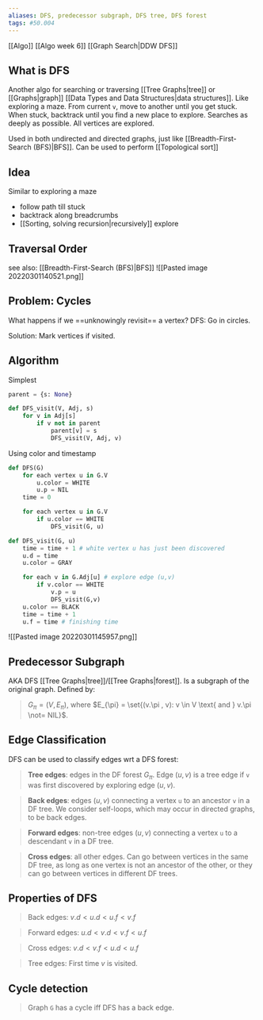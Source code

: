 ```yaml
---
aliases: DFS, predecessor subgraph, DFS tree, DFS forest
tags: #50.004
---
```

[[Algo]]
[[Algo week 6]]
[[Graph Search|DDW DFS]]

## What is DFS
Another algo for searching or traversing [[Tree Graphs|tree]] or [[Graphs|graph]] [[Data Types and Data Structures|data structures]].
Like exploring a maze.
From current `v`, move to another until you get stuck.
When stuck, backtrack until you find a new place to explore.
Searches as deeply as possible.
All vertices are explored.

Used in both undirected and directed graphs, just like [[Breadth-First-Search (BFS)|BFS]].
Can be used to perform [[Topological sort]]

## Idea
Similar to exploring a maze
- follow path till stuck
- backtrack along breadcrumbs
- [[Sorting, solving recursion|recursively]] explore

## Traversal Order
see also: [[Breadth-First-Search (BFS)|BFS]]
![[Pasted image 20220301140521.png]]

## Problem: Cycles
What happens if we ==unknowingly revisit== a vertex?
DFS: Go in circles.

Solution: Mark vertices if visited.

## Algorithm
Simplest
```python
parent = {s: None}

def DFS_visit(V, Adj, s)
	for v in Adj[s]
		if v not in parent
			parent[v] = s
			DFS_visit(V, Adj, v)
```

Using color and timestamp
```python
def DFS(G)
	for each vertex u in G.V
		u.color = WHITE
		u.p = NIL
	time = 0

	for each vertex u in G.V
		if u.color == WHITE
			DFS_visit(G, u)

def DFS_visit(G, u)
	time = time + 1 # white vertex u has just been discovered
	u.d = time
	u.color = GRAY

	for each v in G.Adj[u] # explore edge (u,v)
		if v.color == WHITE
			v.p = u
			DFS_visit(G,v)
	u.color == BLACK
	time = time + 1
	u.f = time # finishing time
```

![[Pasted image 20220301145957.png]]

## Predecessor Subgraph
AKA DFS [[Tree Graphs|tree]]/[[Tree Graphs|forest]].
Is a subgraph of the original graph.
Defined by:
>$G_{\pi} = (V, E_{\pi})$, where
>$E_{\pi} = \set{(v.\pi , v): v \in V \text{ and } v.\pi \not= NIL}$.

## Edge Classification
DFS can be used to classify edges wrt a DFS forest:
> **Tree edges**: edges in the DF forest $G_{\pi}$.
> Edge $(u,v)$ is a tree edge if `v` was first discovered by exploring edge $(u,v)$.

> **Back edges**: edges $(u,v)$ connecting a vertex `u` to an ancestor `v` in a DF tree.
> We consider self-loops, which may occur in directed graphs, to be back edges.

> **Forward edges**: non-tree edges $(u,v)$ connecting a vertex `u` to a descendant `v` in a DF tree.

> **Cross edges**: all other edges.
> Can go between vertices in the same DF tree, 
> as long as one vertex is not an ancestor of the other,
> or they can go between vertices in different DF trees.

## Properties of DFS
> Back edges:
> $v.d < u.d < u.f < v.f$

> Forward edges:
> $u.d < v.d < v.f < u.f$

> Cross edges:
> $v.d < v.f < u.d < u.f$

> Tree edges:
> First time $v$ is visited.

## Cycle detection
> Graph `G` has a cycle iff DFS has a back edge.